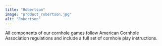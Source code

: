 ```yaml
---
title: "Robertson"
image: "product_robertson.jpg"
alt: "Robertson"
---
```


All components of our cornhole games follow American Cornhole Association regulations and include a full set of cornhole play instructions.
